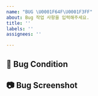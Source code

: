 ```yaml
---
name: "BUG \U0001F64F\U0001F3FF"
about: Bug 작업 사항을 입력해주세요.
title: ''
labels: ''
assignees: ''

---
```


## 🐞 Bug Condition
<!-- 버그 발생 조건을 알려주세요. -->

## 📷 Bug Screenshot
<!-- 버그 스크린샷, 동영상을 첨부해주세요. -->
